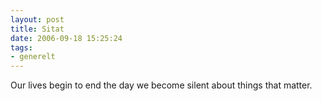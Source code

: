 ```yaml
---
layout: post
title: Sitat
date: 2006-09-18 15:25:24
tags: 
- generelt
---
```

Our lives begin to end the day we become silent about things that matter.
